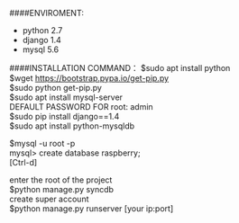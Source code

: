 ####ENVIROMENT:
- python 2.7
- django 1.4
- mysql 5.6

####INSTALLATION COMMAND：
$sudo apt install python  
$wget https://bootstrap.pypa.io/get-pip.py  
$sudo python get-pip.py  
$sudo apt install mysql-server  
DEFAULT PASSWORD FOR root: admin  
$sudo pip install django==1.4  
$sudo apt install python-mysqldb    

$mysql -u root -p  
mysql> create database raspberry;  
[Ctrl-d]  

enter the root of the project  
$python manage.py syncdb  
create super account  
$python manage.py runserver [your ip:port]  

